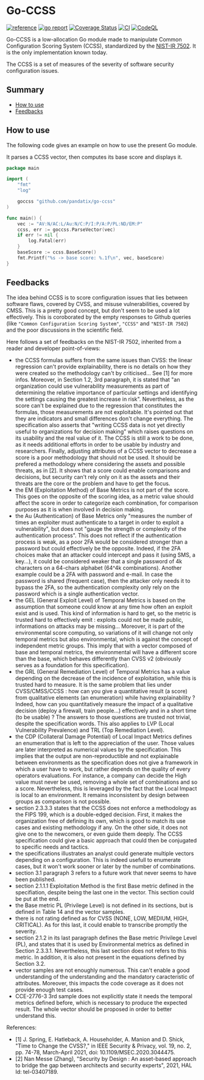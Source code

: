 # Go-CCSS

[![reference](https://godoc.org/github.com/pandatix/go-ccss/v5?status.svg=)](https://pkg.go.dev/github.com/pandatix/go-ccss)
[![go report](https://goreportcard.com/badge/github.com/pandatix/go-ccss)](https://goreportcard.com/report/github.com/pandatix/go-ccss)
[![Coverage Status](https://coveralls.io/repos/github/pandatix/go-ccss/badge.svg?branch=main)](https://coveralls.io/github/pandatix/go-ccss?branch=main)
[![CI](https://github.com/pandatix/go-ccss/actions/workflows/ci.yaml/badge.svg)](https://github.com/pandatix/go-ccss/actions?query=workflow%3Aci+)
[![CodeQL](https://github.com/pandatix/go-ccss/actions/workflows/codeql-analysis.yaml/badge.svg)](https://github.com/pandatix/go-ccss/actions/workflows/codeql-analysis.yaml)

Go-CCSS is a low-allocation Go module made to manipulate Common Configuration Scoring System (CCSS), standardized by the [NIST-IR 7502](https://csrc.nist.gov/publications/detail/nistir/7502/final). It is the only implementation known today.

The CCSS is a set of measures of the severity of software security configuration issues.

## Summary

 - [How to use](#how-to-use)
 - [Feedbacks](#feedbacks)

## How to use

The following code gives an example on how to use the present Go module.

It parses a CCSS vector, then computes its base score and displays it.

```go
package main

import (
	"fmt"
	"log"

	goccss "github.com/pandatix/go-ccss"
)

func main() {
	vec := "AV:N/AC:L/Au:N/C:P/I:P/A:P/PL:ND/EM:P"
	ccss, err := goccss.ParseVector(vec)
	if err != nil {
		log.Fatal(err)
	}
	baseScore := ccss.BaseScore()
	fmt.Printf("%s -> base score: %.1f\n", vec, baseScore)
}
```

## Feedbacks

The idea behind CCSS is to score configuration issues that lies between software flaws, covered by CVSS, and misuse vulnerabilities, covered by CMSS. This is a pretty good concept, but don't seem to be used a lot effectively. This is coroborated by the empty responses to Github queries (like `"Common Configuration Scoring System"`, `"CCSS"` and `"NIST-IR 7502`) and the poor discussions in the scientific field.

Here follows a set of feedbacks on the NIST-IR 7502, inherited from a reader and developer point-of-views:
 - the CCSS formulas suffers from the same issues than CVSS: the linear regression can't provide explainability, there is no details on how they were created so the methodology can't by criticised... See [1] for more infos. Moreover, in Section 1.2, 3rd paragraph, it is stated that "an organization could use vulnerability measurements as part of determining the relative importance of particular settings and identifying the settings causing the greatest increase in risk". Nevertheless, as the score can't be explained due to the regression that constitutes the formulas, those measurements are not exploitable. It's pointed out that they are indicators and small differences don't change everything. The specification also asserts that "writing CCSS data is not yet directly useful to organizations for decision making" which raises questions on its usability and the real value of it. The CCSS is still a work to be done, as it needs additional efforts in order to be usable by industry and researchers. Finally, adjusting attributes of a CCSS vector to decrease a score is a poor methodology that should not be used. It should be prefered a methodology where considering the assets and possible threats, as in [2]. It shows that a score could enable comparisons and decisions, but security can't rely only on it as the assets and their threats are the core or the problem and have to get the focus.
 - the EM (Exploitation Method) of Base Metrics is not part of the score. This goes on the opposite of the scoring idea, as a metric value should affect the score in order to categorize each combination, for comparison purposes as it is when involved in decision making.
 - the Au (Authentication) of Base Metrics only "measures the number of times an exploiter must authenticate to a target in
order to exploit a vulnerability", but does not "gauge the strength or complexity of the authentication process". This does not reflect if the authentication process is weak, as a poor 2FA would be considered stronger than a password but could effectively be the opposite. Indeed, if the 2FA choices make that an attacker could intercept and pass it (using SMS, a key...), it could be considered weaker that a single password of 4k characters on a 64-chars alphabet (64^4k combinations).
Another example could be a 2FA with password and e-mail. In case the password is shared (frequent case), then the attacker only needs it to bypass the 2FA, so the authentication complexity only rely on the password which is a single authentication vector.
 - the GEL (General Exploit Level) of Temporal Metrics is based on the assumption that someone could know at any time how often an exploit exist and is used. This kind of information is hard to get, so the metric is trusted hard to effectively emit : exploits could not be made public, informations on attacks may be missing...
Moreover, it is part of the environmental score computing, so variations of it will change not only temporal metrics but also environmental, which is against the concept of independent metric groups. This imply that with a vector composed of base and temporal metrics, the environmental will have a different score than the base, which behaves differently than CVSS v2 (obviously serves as a foundation for this specification).
 - the GRL (General Remediation Level) of Temporal Metrics has a value depending on the decrease of the incidence of exploitation, while this is trusted hard to measure. It is the same problem that lies under CVSS/CMSS/CCSS : how can you give a quantitative result (a score) from qualitative elements (an enumeration) while having explainability ? Indeed, how can you quantitatively measure the impact of a qualitative decision (deploy a firewall, train people...) effectively and in a short time (to be usable) ? The answers to those questions are trusted not trivial, despite the specification words. This also applies to LVP (Local Vulnerability Prevalence) and TRL (Top Remediation Level).
 - the CDP (Collateral Damage Potential) of Local Impact Metrics defines an enumeration that is left to the appreciation of the user. Those values are later interpreted as numerical values by the specification. This implies that the output are non-reproductible and not explainable between environments as the specification does not give a framework in which a user have to work, but rather depends on the quality of every operators evaluations. For instance, a company can decide the High value must never be used, removing a whole set of combinations and so a score. Nevertheless, this is leveraged by the fact that the Local Impact is local to an environment. It remains inconsistent by design between groups as comparison is not possible.
 - section 2.3.3.3 states that the CCSS does not enforce a methodology as the FIPS 199, which is a double-edged decision. First, it makes the organization free of defining its own, which is good to match its use cases and existing methodology if any. On the other side, it does not give one to the newcomers, or even guide them deeply. The CCSS specification could give a basic approach that could then be conjugated to specific needs and tactics.
 - the specifications illustrates an analyst could generate multiple vectors depending on a configuration. This is indeed usefull to enumerate cases, but it won't work sooner or later by the number of combinations.
 - section 3.1 paragraph 3 refers to a future work that never seems to have been published.
 - section 2.1.1.1 Exploitation Method is the first Base metric defined in the specifiation, despite being the last one in the vector. This section could be put at the end.
 - the Base metric PL (Privilege Level) is not defined in its sections, but is defined in Table 14 and the vector samples.
 - there is not rating defined as for CVSS (NONE, LOW, MEDIUM, HIGH, CRITICAL). As for this last, it could enable to transcribe promptly the severity.
 - section 2.1.2 in its last paragraph defines the Base metric Privilege Level (PL), and states that it is used by Environmental metrics as defined in Section 2.3.3.1. Nevertheless, this last section does not refers to this metric. In addition, it is also not present in the equations defined by Section 3.2.
 - vector samples are not enoughly numerous. This can't enable a good understanding of the understanding and the mandatory caracteristic of attributes. Moreover, this impacts the code coverage as it does not provide enough test cases.
 - CCE-2776-3 3rd sample does not explicitly state it needs the temporal metrics defined before, which is necessary to produce the expected result. The whole vector should be proposed in order to better understand this.

References:
 - [1] J. Spring, E. Hatleback, A. Householder, A. Manion and D. Shick, "Time to Change the CVSS?," in IEEE Security & Privacy, vol. 19, no. 2, pp. 74-78, March-April 2021, doi: 10.1109/MSEC.2020.3044475.
 - [2] Nan Messe (Zhang), "Security by Design : An asset-based approach to bridge the gap between architects and security experts", 2021, HAL Id: tel-03407189.
